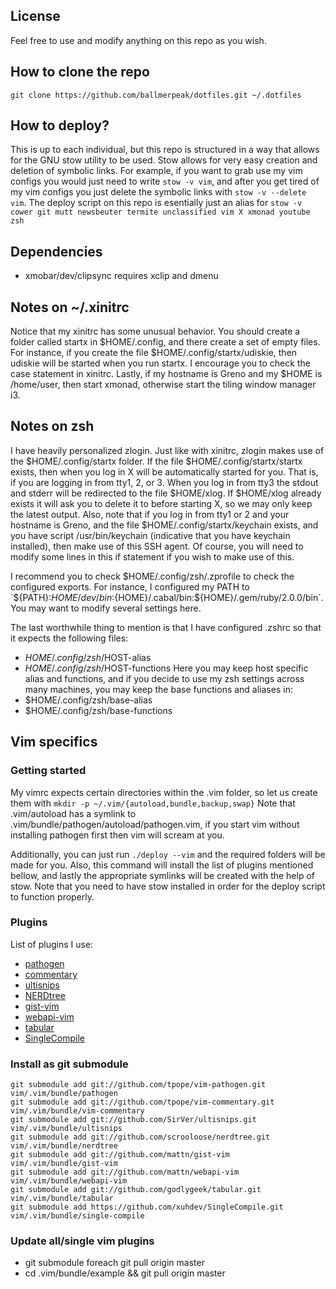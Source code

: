License
-------
Feel free to use and modify anything on this repo as you wish.

How to clone the repo
---------------------
`git clone https://github.com/ballmerpeak/dotfiles.git ~/.dotfiles`

How to deploy?
--------------
This is up to each individual, but this repo is structured in a way that allows for the GNU stow utility to be used. Stow allows for very easy creation and deletion of symbolic links.
For example, if you want to grab use my vim configs you would just need to write `stow -v vim`, and after you get tired of my vim configs you just delete the symbolic links with `stow -v --delete vim`.
The deploy script on this repo is esentially just an alias for `stow -v cower git mutt newsbeuter termite unclassified vim X xmonad youtube zsh`

Dependencies
------------
- xmobar/dev/clipsync requires xclip and dmenu

Notes on ~/.xinitrc
-------------------
Notice that my xinitrc has some unusual behavior. You should create a folder called startx in $HOME/.config, and there create a set of empty files.
For instance, if you create the file $HOME/.config/startx/udiskie, then udiskie will be started when you run startx. I encourage you to check the case
statement in xinitrc.
Lastly, if my hostname is Greno and my $HOME is /home/user, then start xmonad, otherwise start the tiling window manager i3.


Notes on zsh
-------------
I have heavily personalized zlogin. Just like with xinitrc, zlogin makes use of the $HOME/.config/startx folder. If the file $HOME/.config/startx/startx exists, then
when you log in X will be automatically started for you. That is, if you are logging in from tty1, 2, or 3. When you log in from tty3 the stdout and stderr will be
redirected to the file $HOME/xlog. If $HOME/xlog already exists it will ask you to delete it to before starting X, so we may only keep the latest output. Also, note
that if you log in from tty1 or 2 and your hostname is Greno, and the file $HOME/.config/startx/keychain exists, and you have script /usr/bin/keychain (indicative that
you have keychain installed), then make use of this SSH agent. Of course, you will need to modify some lines in this if statement if you wish to make use of this.

I recommend you to check $HOME/.config/zsh/.zprofile to check the configured exports. For instance, I configured my PATH to
`${PATH}:${HOME}/dev/bin:${HOME}/.cabal/bin:${HOME}/.gem/ruby/2.0.0/bin`. You may want to modify several settings here.

The last worthwhile thing to mention is that I have configured .zshrc so that it expects the following files:
- $HOME/.config/zsh/$HOST-alias
- $HOME/.config/zsh/$HOST-functions
Here you may keep host specific alias and functions, and if you decide to use my zsh settings across many machines, you may keep the base functions and aliases in:
- $HOME/.config/zsh/base-alias
- $HOME/.config/zsh/base-functions


Vim specifics
-------------

### Getting started
My vimrc expects certain directories within the .vim folder, so let us create them with `mkdir -p ~/.vim/{autoload,bundle,backup,swap}`
Note that .vim/autoload has a symlink to .vim/bundle/pathogen/autoload/pathogen.vim, if you start vim without installing pathogen first then vim will scream at you.

Additionally, you can just run `./deploy --vim` and the required folders will be made for you. Also, this command will install the list of plugins mentioned bellow, and lastly
the appropriate symlinks will be created with the help of stow. Note that you need to have stow installed in order for the deploy script to function properly.

### Plugins
List of plugins I use:
- [pathogen](https://github.com/tpope/vim-pathogen)
- [commentary](https://github.com/tpope/vim-commentary)
- [ultisnips](https://github.com/SirVer/ultisnips)
- [NERDtree](https://github.com/vim-scripts/The-NERD-tree)
- [gist-vim](https://github.com/mattn/gist-vim)
- [webapi-vim](https://github.com/mattn/webapi-vim)
- [tabular](https://github.com/godlygeek/tabular.git)
- [SingleCompile](https://github.com/xuhdev/SingleCompile)

### Install as git submodule
```
git submodule add git://github.com/tpope/vim-pathogen.git vim/.vim/bundle/pathogen
git submodule add git://github.com/tpope/vim-commentary.git vim/.vim/bundle/vim-commentary
git submodule add git://github.com/SirVer/ultisnips.git vim/.vim/bundle/ultisnips
git submodule add git://github.com/scrooloose/nerdtree.git vim/.vim/bundle/nerdtree
git submodule add git://github.com/mattn/gist-vim vim/.vim/bundle/gist-vim
git submodule add git://github.com/mattn/webapi-vim vim/.vim/bundle/webapi-vim
git submodule add git://github.com/godlygeek/tabular.git vim/.vim/bundle/tabular
git submodule add https://github.com/xuhdev/SingleCompile.git vim/.vim/bundle/single-compile
```

### Update all/single vim plugins
- git submodule foreach git pull origin master
- cd .vim/bundle/example && git pull origin master
